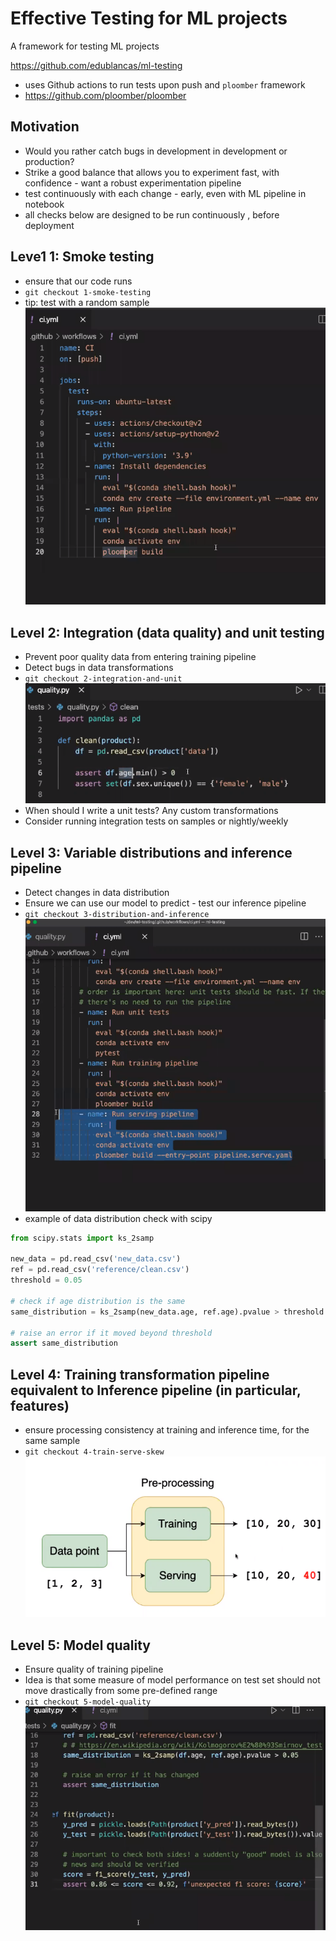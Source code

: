 # Effective Testing for ML projects

A framework for testing ML projects

https://github.com/edublancas/ml-testing
* uses Github actions to run tests upon push and `ploomber` framework
* https://github.com/ploomber/ploomber

## Motivation
* Would you rather catch bugs in development in development or production?
* Strike a good balance that allows you to experiment fast, with confidence - want a robust experimentation pipeline
* test continuously with each change - early, even with ML pipeline in notebook
* all checks below are designed to be run continuously , before deployment

## Leve1 1: Smoke testing 
* ensure that our code runs
* `git checkout 1-smoke-testing`
* tip: test with a random sample
![](2021-10-30-21-48-32.png)

## Level 2: Integration (data quality) and unit testing 
* Prevent poor quality data from entering training pipeline
* Detect bugs in data transformations
* `git checkout 2-integration-and-unit`
![](2021-10-30-21-53-30.png)
* When should I write a unit tests? Any custom transformations
* Consider running integration tests on samples or nightly/weekly

## Level 3: Variable distributions and inference pipeline
* Detect changes in data distribution
* Ensure we can use our model to predict - test our inference pipeline
* `git checkout 3-distribution-and-inference`
![](2021-10-30-22-00-51.png)
* example of data distribution check with scipy
```python
from scipy.stats import ks_2samp

new_data = pd.read_csv('new_data.csv')
ref = pd.read_csv('reference/clean.csv')
threshold = 0.05

# check if age distribution is the same
same_distribution = ks_2samp(new_data.age, ref.age).pvalue > threshold

# raise an error if it moved beyond threshold
assert same_distribution
```

## Level 4: Training transformation pipeline equivalent to Inference pipeline (in particular, features)
* ensure processing consistency at training and inference time, for the same sample
* `git checkout 4-train-serve-skew`
![](2021-10-30-22-08-04.png)

## Level 5: Model quality 
* Ensure quality of training pipeline
* Idea is that some measure of model performance on test set should not move drastically from some pre-defined range
* `git checkout 5-model-quality`
![](2021-10-30-22-10-42.png)